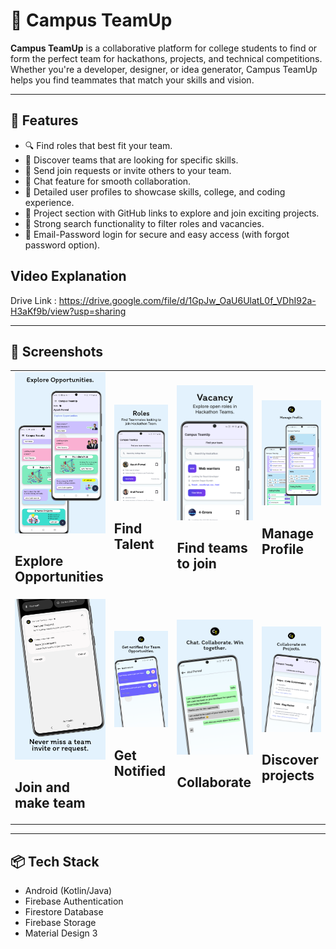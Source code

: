 # 📱 Campus TeamUp

**Campus TeamUp** is a collaborative platform for college students to find or form the perfect team for hackathons, projects, and technical competitions. Whether you're a developer, designer, or idea generator, Campus TeamUp helps you find teammates that match your skills and vision.

---

## 🚀 Features

- 🔍 Find roles that best fit your team.
- 🧩 Discover teams that are looking for specific skills.
- 🤝 Send join requests or invite others to your team.
- 💬 Chat feature for smooth collaboration.
- 👤 Detailed user profiles to showcase skills, college, and coding experience.
- 📂 Project section with GitHub links to explore and join exciting projects.
- 🔎 Strong search functionality to filter roles and vacancies.
- 🔐 Email-Password login for secure and easy access (with forgot password option).

## Video Explanation

Drive Link : https://drive.google.com/file/d/1GpJw_OaU6UlatL0f_VDhI92a-H3aKf9b/view?usp=sharing

---

## 📱 Screenshots
<table>

   <tr>
    <td>
      <img src="https://github.com/AyushPorwal10/CT_Play_Store_SS/blob/main/home.png" alt="Discover projects" width="200"/>
      <h2>Explore Opportunities</h2>
    </td>
       <td>
      <img src="https://github.com/AyushPorwal10/CT_Play_Store_SS/blob/main/roles.png" alt="Find Talent" width="200"/>
      <h2>Find Talent</h2>
    </td>
      <td>
      <img src="https://github.com/AyushPorwal10/CT_Play_Store_SS/blob/main/vacancy.png" alt="Find teams to join" width="200"/>
      <h2>Find teams to join</h2>
    </td>
    <td>
      <img src="https://github.com/AyushPorwal10/CT_Play_Store_SS/blob/main/profile.png" alt="Manage Profile" width="200"/>
      <h2>Manage Profile</h2>
    </td>
  </tr>
  
  <tr>
    <td>
      <img src="https://github.com/AyushPorwal10/CT_Play_Store_SS/blob/main/notifications.png" alt="Notifications" width="200"/>
      <h2>Join and make team</h2>
    </td>
    <td>
      <img src="https://github.com/AyushPorwal10/CT_Play_Store_SS/blob/main/request_notifications.png" alt="Request_Notifications" width="200"/>
      <h2>Get Notified</h2>
    </td>
    <td>
      <img src="https://github.com/AyushPorwal10/CT_Play_Store_SS/blob/main/chat.png" alt="Collaborate" width="200"/>
      <h2>Collaborate</h2>
    </td>
     <td>
      <img src="https://github.com/AyushPorwal10/CT_Play_Store_SS/blob/main/projects.png" alt="Discover projects" width="200"/>
      <h2>Discover projects</h2>
    </td>
     
  </tr>
  
</table>

---

## 📦 Tech Stack

- Android (Kotlin/Java)
- Firebase Authentication
- Firestore Database
- Firebase Storage
- Material Design 3

